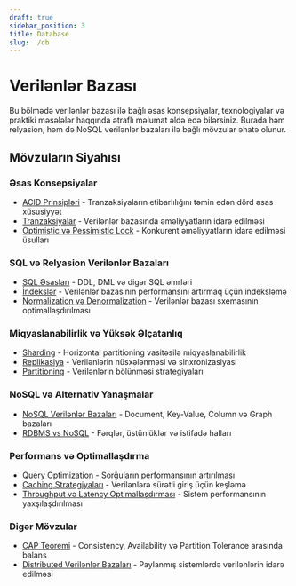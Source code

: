 ```yaml
---
draft: true
sidebar_position: 3
title: Database
slug:  /db
---
```


# Verilənlər Bazası

Bu bölmədə verilənlər bazası ilə bağlı əsas konsepsiyalar, texnologiyalar və praktiki məsələlər haqqında ətraflı məlumat əldə edə bilərsiniz. Burada həm relyasion, həm də NoSQL verilənlər bazaları ilə bağlı mövzular əhatə olunur.

## Mövzuların Siyahısı

### Əsas Konsepsiyalar
- [ACID Prinsipləri](./acid.md) - Tranzaksiyaların etibarlılığını təmin edən dörd əsas xüsusiyyət
- [Tranzaksiyalar](./transactions.md) - Verilənlər bazasında əməliyyatların idarə edilməsi
- [Optimistic və Pessimistic Lock](./optimistic-vs-pessimistic-lock.md) - Konkurent əməliyyatların idarə edilməsi üsulları

### SQL və Relyasion Verilənlər Bazaları
- [SQL Əsasları](./sql.md) - DDL, DML və digər SQL əmrləri
- [İndekslər](./indexes.md) - Verilənlər bazasının performansını artırmaq üçün indeksləmə
- [Normalization və Denormalization](./umumi.md) - Verilənlər bazası sxemasının optimallaşdırılması

### Miqyaslanabilirlik və Yüksək Əlçatanlıq
- [Sharding](./sharding.md) - Horizontal partitioning vasitəsilə miqyaslanabilirlik
- [Replikasiya](./replication.md) - Verilənlərin nüsxələnməsi və sinxronizasiyası
- [Partitioning](./umumi.md) - Verilənlərin bölünməsi strategiyaları

### NoSQL və Alternativ Yanaşmalar
- [NoSQL Verilənlər Bazaları](./nosql.md) - Document, Key-Value, Column və Graph bazaları
- [RDBMS vs NoSQL](./nosql.md) - Fərqlər, üstünlüklər və istifadə halları

### Performans və Optimallaşdırma
- [Query Optimization](./sql.md) - Sorğuların performansının artırılması
- [Caching Strategiyaları](./misc.md) - Verilənlərə sürətli giriş üçün keşləmə
- [Throughput və Latency Optimallaşdırması](./misc.md) - Sistem performansının yaxşılaşdırılması

### Digər Mövzular
- [CAP Teoremi](./umumi.md) - Consistency, Availability və Partition Tolerance arasında balans
- [Distributed Verilənlər Bazaları](./misc.md) - Paylanmış sistemlərdə verilənlərin idarə edilməsi
